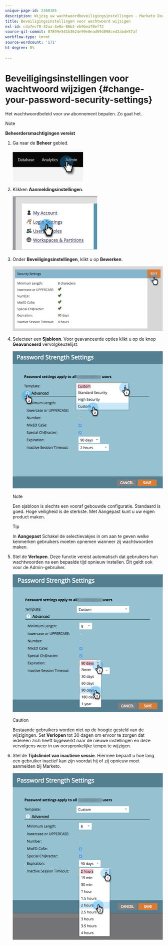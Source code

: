 ```yaml
---
unique-page-id: 2360185
description: Wijzig uw wachtwoordbeveiligingsinstellingen - Marketo Docs - Productdocumentatie
title: Beveiligingsinstellingen voor wachtwoord wijzigen
exl-id: cda7ec70-32aa-4e0a-86b2-eb9bea70ef72
source-git-commit: 07899e541b3624e99e0ead59d898ced2ab4e57af
workflow-type: tm+mt
source-wordcount: '171'
ht-degree: 0%

---
```


# Beveiligingsinstellingen voor wachtwoord wijzigen {#change-your-password-security-settings}

Het wachtwoordbeleid voor uw abonnement bepalen. Zo gaat het.

>[!NOTE]
>
>**Beheerdersmachtigingen vereist**

1. Ga naar de **Beheer** gebied.

   ![](assets/change-your-password-security-settings-1.png)

1. Klikken **Aanmeldingsinstellingen**.

   ![](assets/change-your-password-security-settings-2.png)

1. Onder **Beveiligingsinstellingen**, klikt u op **Bewerken**.

   ![](assets/change-your-password-security-settings-3.png)

1. Selecteer een **Sjabloon**. Voor geavanceerde opties klikt u op de knop **Geavanceerd** vervolgkeuzelijst.

   ![](assets/change-your-password-security-settings-4.png)

   >[!NOTE]
   >
   >Een sjabloon is slechts een vooraf gebouwde configuratie. Standaard is goed. Hoge veiligheid is de sterkste. Met Aangepast kunt u uw eigen product maken.

   >[!TIP]
   >
   >In **Aangepast** Schakel de selectievakjes in om aan te geven welke kenmerken gebruikers moeten opnemen wanneer zij wachtwoorden maken.

1. Stel de **Verlopen**. Deze functie vereist automatisch dat gebruikers hun wachtwoorden na een bepaalde tijd opnieuw instellen. Dit geldt ook voor de Admin-gebruiker.

   ![](assets/change-your-password-security-settings-5.png)

   >[!CAUTION]
   >
   >Bestaande gebruikers worden niet op de hoogte gesteld van de wijzigingen. Set **Verlopen** tot 30 dagen om ervoor te zorgen dat iedereen zich heeft bijgewerkt naar de nieuwe instellingen en deze vervolgens weer in uw oorspronkelijke tempo te wijzigen.

1. Stel de **Tijdslimiet van inactieve sessie**. Hiermee bepaalt u hoe lang een gebruiker inactief kan zijn voordat hij of zij opnieuw moet aanmelden bij Marketo.

   ![](assets/change-your-password-security-settings-6.png)
